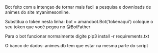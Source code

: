 Bot feito com a intençao de tornar mais facil a pesquisa e downloads de animes do site myanimesonline.

Substitua o token nesta linha:
bot = amanobot.Bot('tokenaqui') 
coloque o seu token que você pegou no @BotFather

Para o bot funcionar normalmente digite pip3 install -r requirements.txt

O banco de dados: animes.db tem que estar na mesma parte do script
